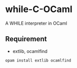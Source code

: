 # while-C-OCaml
A WHILE interpreter in OCaml

## Requirement
* extlib, ocamlfind
```
opam install extlib ocamlfind
```